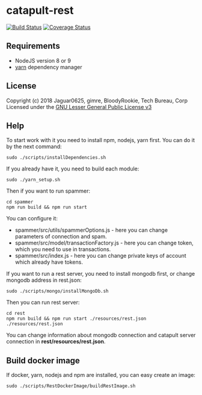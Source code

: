 # catapult-rest

[![Build Status](https://api.travis-ci.org/nemtech/catapult-rest.svg?branch=master)](https://travis-ci.org/nemtech/catapult-rest)
[![Coverage Status](https://coveralls.io/repos/github/nemtech/catapult-rest/badge.svg?branch=master)](https://coveralls.io/github/nemtech/catapult-rest?branch=master)

## Requirements

- NodeJS version 8 or 9
- [yarn][yarn] dependency manager

## License

Copyright (c) 2018 Jaguar0625, gimre, BloodyRookie, Tech Bureau, Corp Licensed under the [GNU Lesser General Public License v3](LICENSE)


[yarn]: https://yarnpkg.com/lang/en/

## Help

To start work with it you need to install npm, nodejs, yarn first.
You can do it by the next command:
```
sudo ./scripts/installDependencies.sh
```

If you already have it, you need to build each module:
```
sudo ./yarn_setup.sh
```

Then if you want to run spammer:
```
cd spammer
npm run build && npm run start
```
You can configure it:

 * spammer/src/utils/spammerOptions.js - here you can change parameters of connection and spam.
 * spammer/src/model/transactionFactory.js - here you can change token, which you need  to use in transactions.
 * spammer/src/index.js - here you can change private keys of account which already have tokens.

If you want to run a rest server, you need to install mongodb first, or change mongodb address in rest.json:
```
sudo ./scripts/mongo/installMongoDb.sh
```
Then you can run rest server:
```
cd rest
npm run build && npm run start ./resources/rest.json ./resources/rest.json
```

You can change information about mongodb connection and catapult server connection in **rest/resources/rest.json**.

## Build docker image

If docker, yarn, nodejs and npm are installed, you can easy create an image:

```
sudo ./scripts/RestDockerImage/buildRestImage.sh
```
